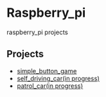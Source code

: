 # Raspberry_pi
raspberry_pi projects

## Projects
+ [simple_button_game](https://github.com/sammiee5311/raspberry_pi/tree/master/simple_button_game)
+ [self_driving_car(in progress)](https://github.com/sammiee5311/raspberry_pi/blob/master/self_driving_car)
+ [patrol_car(in progress)](https://github.com/sammiee5311/raspberry_pi/blob/master/patrol_car)

